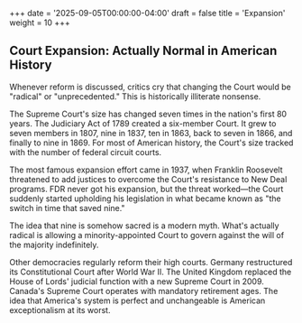 +++
date = '2025-09-05T00:00:00-04:00'
draft = false
title = 'Expansion'
weight = 10
+++

## Court Expansion: Actually Normal in American History

Whenever reform is discussed, critics cry that changing the Court would be "radical" or "unprecedented." This is historically illiterate nonsense.

<!--more-->

The Supreme Court's size has changed seven times in the nation's first 80 years. The Judiciary Act of 1789 created a six-member Court. It grew to seven members in 1807, nine in 1837, ten in 1863, back to seven in 1866, and finally to nine in 1869. For most of American history, the Court's size tracked with the number of federal circuit courts.

The most famous expansion effort came in 1937, when Franklin Roosevelt threatened to add justices to overcome the Court's resistance to New Deal programs. FDR never got his expansion, but the threat worked—the Court suddenly started upholding his legislation in what became known as "the switch in time that saved nine."

The idea that nine is somehow sacred is a modern myth. What's actually radical is allowing a minority-appointed Court to govern against the will of the majority indefinitely.

Other democracies regularly reform their high courts. Germany restructured its Constitutional Court after World War II. The United Kingdom replaced the House of Lords' judicial function with a new Supreme Court in 2009. Canada's Supreme Court operates with mandatory retirement ages. The idea that America's system is perfect and unchangeable is American exceptionalism at its worst.


